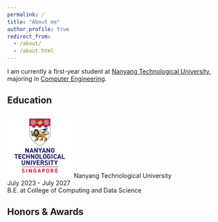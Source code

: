 ```yaml
---
permalink: /
title: "About me"
author_profile: true
redirect_from: 
  - /about/
  - /about.html
---
```


I am currently a first-year student at [Nanyang Technological University](https://www.ntu.edu.sg/), majoring in [Computer Engineering](https://www.ntu.edu.sg/education/undergraduate-programme/bachelor-of-engineering-in-computer-engineering).

Education
------
![NTU.png](/images/education/NTU.png)
Nanyang Technological University \
July 2023 - July 2027 \
B.E. at College of Computing and Data Science 

Honors & Awards
------
